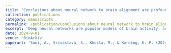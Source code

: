 ```yaml
---
title: "Conclusions about neural network to brain alignment are profoundly impacted by the similarity measure"
collection: publications
category: manuscripts
permalink: /publication/Conclusions about neural network to brain alignment are profoundly impacted by the similarity measure.pdf
excerpt: 'Deep neural networks are popular models of brain activity, and many studies ask which neural networks provide the best fit. To make such comparisons, the papers use similarity measures such as Linear Predictivity or Representational Similarity Analysis (RSA). It is often assumed that these measures yield comparable results, making their choice inconsequential, but is it? Here we ask if and how the choice of measure affects conclusions. We find that the choice of measure influences layer-area correspondence as well as the ranking of models. We explore how these choices impact prior conclusions about which neural networks are most "brain-like". Our results suggest that widely held conclusions regarding the relative alignment of different neural network models with brain activity have fragile foundations.'
date: 2024-9-01
venue: 'BioArXiv'
paperurl: 'Soni, A., Srivastava, S., Khosla, M., & Kording, K. P. (2024). Conclusions about neural network to brain alignment are profoundly impacted by the similarity measure. bioRxiv, 2024-08.'
---
```

